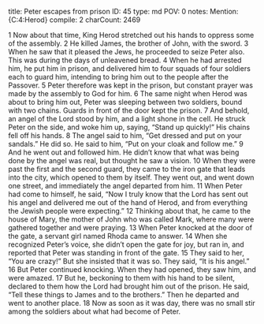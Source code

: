 title:          Peter escapes from prison
ID:             45
type:           md
POV:            0
notes:          Mention: {C:4:Herod}
compile:        2
charCount:      2469


 1 Now about that time, King Herod stretched out his hands to oppress some of the assembly. 2 He killed James, the brother of John, with the sword. 3 When he saw that it pleased the Jews, he proceeded to seize Peter also. This was during the days of unleavened bread. 4 When he had arrested him, he put him in prison, and delivered him to four squads of four soldiers each to guard him, intending to bring him out to the people after the Passover. 5 Peter therefore was kept in the prison, but constant prayer was made by the assembly to God for him. 6 The same night when Herod was about to bring him out, Peter was sleeping between two soldiers, bound with two chains. Guards in front of the door kept the prison.
7 And behold, an angel of the Lord stood by him, and a light shone in the cell. He struck Peter on the side, and woke him up, saying, “Stand up quickly!” His chains fell off his hands. 8 The angel said to him, “Get dressed and put on your sandals.” He did so. He said to him, “Put on your cloak and follow me.” 9 And he went out and followed him. He didn’t know that what was being done by the angel was real, but thought he saw a vision. 10 When they were past the first and the second guard, they came to the iron gate that leads into the city, which opened to them by itself. They went out, and went down one street, and immediately the angel departed from him.
11 When Peter had come to himself, he said, “Now I truly know that the Lord has sent out his angel and delivered me out of the hand of Herod, and from everything the Jewish people were expecting.” 12 Thinking about that, he came to the house of Mary, the mother of John who was called Mark, where many were gathered together and were praying. 13 When Peter knocked at the door of the gate, a servant girl named Rhoda came to answer. 14 When she recognized Peter’s voice, she didn’t open the gate for joy, but ran in, and reported that Peter was standing in front of the gate.
15 They said to her, “You are crazy!” But she insisted that it was so. They said, “It is his angel.” 16 But Peter continued knocking. When they had opened, they saw him, and were amazed. 17 But he, beckoning to them with his hand to be silent, declared to them how the Lord had brought him out of the prison. He said, “Tell these things to James and to the brothers.” Then he departed and went to another place.
18 Now as soon as it was day, there was no small stir among the soldiers about what had become of Peter.